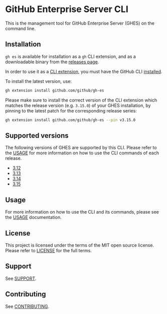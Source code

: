 # GitHub Enterprise Server CLI

This is the management tool for GitHub Enterprise Server (GHES) on the command line.

## Installation

`gh es` is available for installation as a `gh` CLI extension, and as a downloadable binary from the [releases page](https://github.com/github/gh-es/releases/latest).

In order to use it as a [CLI extension](https://cli.github.com/manual/gh_extension_install), you must have the GitHub CLI [installed](https://github.com/cli/cli/#installation).

To install the latest version, use:

```bash
gh extension install github.com/github/gh-es
```

Please make sure to install the correct version of the CLI extension which matches the release version (e.g. `3.15.0`) of your GHES installation, by pinning to the latest patch for the corresponding release series:

```bash
gh extension install github.com/github/gh-es --pin v3.15.0
```

## Supported versions

The following versions of GHES are supported by this CLI. Please refer to the [USAGE](./USAGE.md) for more information on how to use the CLI commands of each release.

* [3.12](https://github.com/github/gh-es/blob/3.12/README.md)
* [3.13](https://github.com/github/gh-es/blob/3.13/README.md)
* [3.14](https://github.com/github/gh-es/blob/3.14/README.md)
* [3.15](https://github.com/github/gh-es/blob/3.15/README.md)

## Usage

For more information on how to use the CLI and its commands, please see the [USAGE](./USAGE.md) documentation.

## License

This project is licensed under the terms of the MIT open source license. Please refer to [LICENSE](./LICENSE.md) for the full terms.

## Support

See [SUPPORT](./SUPPORT.md).

## Contributing

See [CONTRIBUTING](./CONTRIBUTING.md).
